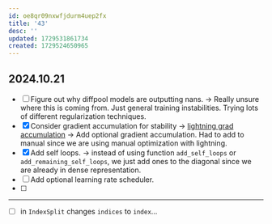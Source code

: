 ```yaml
---
id: oe8qr09nxwfjdurm4uep2fx
title: '43'
desc: ''
updated: 1729531861734
created: 1729524650965
---
```


## 2024.10.21

- [ ] Figure out why diffpool models are outputting nans. → Really unsure where this is coming from. Just general training instabilities. Trying lots of different regularization techniques.
- [x] Consider gradient accumulation for stability → [lightning grad accumulation](https://lightning.ai/docs/pytorch/stable/advanced/training_tricks.html) → Add optional gradient accumulation. Had to add to manual since we are using manual optimization with lightning.
- [x] Add self loops. → instead of using function `add_self_loops` or `add_remaining_self_loops`, we just add ones to the diagonal since we are already in dense representation.
- [ ] Add optional learning rate scheduler.
- [ ]

***

- [ ] in `IndexSplit` changes `indices` to `index`...
